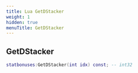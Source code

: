 ```yaml
---
title: Lua GetDStacker
weight: 1
hidden: true
menuTitle: GetDStacker
---
```

## GetDStacker
```lua
statbonuses:GetDStacker(int idx) const; -- int32
```
